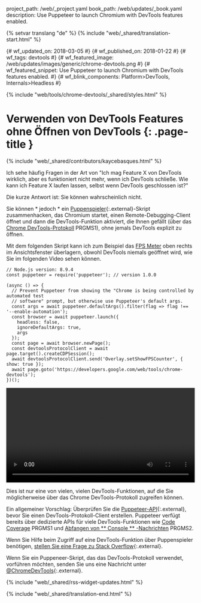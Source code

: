 project_path: /web/_project.yaml
book_path: /web/updates/_book.yaml
description: Use Puppeteer to launch Chromium with DevTools features enabled.

{% setvar translang "de" %}
{% include "web/_shared/translation-start.html" %}

{# wf_updated_on: 2018-03-05 #}
{# wf_published_on: 2018-01-22 #}
{# wf_tags: devtools #}
{# wf_featured_image: /web/updates/images/generic/chrome-devtools.png #}
{# wf_featured_snippet: Use Puppeteer to launch Chromium with DevTools features enabled. #}
{# wf_blink_components: Platform>DevTools, Internals>Headless #}

{% include "web/tools/chrome-devtools/_shared/styles.html" %}

# Verwenden von DevTools Features ohne Öffnen von DevTools {: .page-title }

{% include "web/_shared/contributors/kaycebasques.html" %}

Ich sehe häufig Fragen in der Art von "Ich mag Feature X von DevTools wirklich, aber es funktioniert nicht mehr, wenn ich DevTools schließe. Wie kann ich Feature X laufen lassen, selbst wenn DevTools geschlossen ist?"

Die kurze Antwort ist: Sie können wahrscheinlich nicht.

Sie können * jedoch * ein [Puppenspieler][puppeteer]{:.external}-Skript zusammenhacken, das Chromium startet, einen Remote-Debugging-Client öffnet und dann die DevTools-Funktion aktiviert, die Ihnen gefällt (über das [Chrome DevTools-Protokoll][CDP] PRGMS1), ohne jemals DevTools explizit zu öffnen.

[puppeteer]: https://github.com/GoogleChrome/puppeteer
[CDP]: https://chromedevtools.github.io/devtools-protocol/

Mit dem folgenden Skript kann ich zum Beispiel das [FPS Meter][FPS] oben rechts im Ansichtsfenster überlagern, obwohl DevTools niemals geöffnet wird, wie Sie im folgenden Video sehen können.

[FPS]: /web/tools/chrome-devtools/evaluate-performance/reference#fps-meter

    // Node.js version: 8.9.4
    const puppeteer = require('puppeteer'); // version 1.0.0

    (async () => {
      // Prevent Puppeteer from showing the "Chrome is being controlled by automated test
      // software" prompt, but otherwise use Puppeteer's default args.
      const args = await puppeteer.defaultArgs().filter(flag => flag !== '--enable-automation');
      const browser = await puppeteer.launch({
        headless: false,
        ignoreDefaultArgs: true,
        args
      });
      const page = await browser.newPage();
      const devtoolsProtocolClient = await page.target().createCDPSession();
      await devtoolsProtocolClient.send('Overlay.setShowFPSCounter', { show: true });
      await page.goto('https://developers.google.com/web/tools/chrome-devtools');
    })();

<style>  video { width: 100%; } </style>

<video controls>  <source src="https://storage.googleapis.com/webfundamentals-assets/updates/2018/01/devtools.mp4"> </video>

Dies ist nur eine von vielen, vielen DevTools-Funktionen, auf die Sie möglicherweise über das Chrome DevTools-Protokoll zugreifen können.

Ein allgemeiner Vorschlag: Überprüfen Sie die [Puppeteer-API][API]{:.external}, bevor Sie einen DevTools-Protokoll-Client erstellen. Puppeteer verfügt bereits über dedizierte APIs für viele DevTools-Funktionen wie [Code Coverage][coverage] PRGMS1 und [Abfangen von ** Console ** -Nachrichten][console] PRGMS2.

[API]: https://github.com/GoogleChrome/puppeteer/blob/master/docs/api.md
[coverage]: https://github.com/GoogleChrome/puppeteer/blob/master/docs/api.md#class-coverage
[console]: https://github.com/GoogleChrome/puppeteer/blob/master/docs/api.md#event-console

Wenn Sie Hilfe beim Zugriff auf eine DevTools-Funktion über Puppenspieler benötigen, [stellen Sie eine Frage zu Stack Overflow][SO]{:.external}.

Wenn Sie ein Puppeneer-Skript, das das DevTools-Protokoll verwendet, vorführen möchten, senden Sie uns eine Nachricht unter [@ChromeDevTools][twitter]{:.external}.

[SO]: https://stackoverflow.com/questions/ask?tags=google-chrome-devtools,puppeteer
[twitter]: https://twitter.com/chromedevtools

{% include "web/_shared/rss-widget-updates.html" %}

{% include "web/_shared/translation-end.html" %}